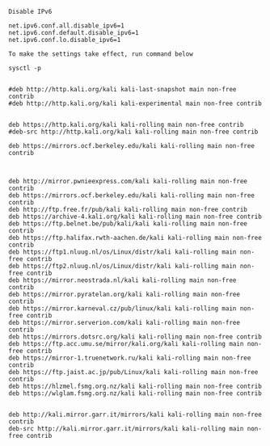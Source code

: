     Disable IPv6    
    
    net.ipv6.conf.all.disable_ipv6=1
    net.ipv6.conf.default.disable_ipv6=1
    net.ipv6.conf.lo.disable_ipv6=1

    To make the settings take effect, run command below

    sysctl -p
    
    
    #deb http://http.kali.org/kali kali-last-snapshot main non-free contrib
    #deb http://http.kali.org/kali kali-experimental main non-free contrib
    
    
    deb https://http.kali.org/kali kali-rolling main non-free contrib
    #deb-src http://http.kali.org/kali kali-rolling main non-free contrib

    deb https://mirrors.ocf.berkeley.edu/kali kali-rolling main non-free contrib



    deb http://mirror.pwnieexpress.com/kali kali-rolling main non-free contrib
    deb https://mirrors.ocf.berkeley.edu/kali kali-rolling main non-free contrib
    deb http://ftp.free.fr/pub/kali kali-rolling main non-free contrib
    deb https://archive-4.kali.org/kali kali-rolling main non-free contrib
    deb https://ftp.belnet.be/pub/kali/kali kali-rolling main non-free contrib
    deb https://ftp.halifax.rwth-aachen.de/kali kali-rolling main non-free contrib
    deb https://ftp1.nluug.nl/os/Linux/distr/kali kali-rolling main non-free contrib
    deb https://ftp2.nluug.nl/os/Linux/distr/kali kali-rolling main non-free contrib
    deb https://mirror.neostrada.nl/kali kali-rolling main non-free contrib
    deb https://mirror.pyratelan.org/kali kali-rolling main non-free contrib
    deb https://mirror.karneval.cz/pub/linux/kali kali-rolling main non-free contrib
    deb https://mirror.serverion.com/kali kali-rolling main non-free contrib
    deb https://mirrors.dotsrc.org/kali kali-rolling main non-free contrib
    deb https://ftp.acc.umu.se/mirror/kali.org/kali kali-rolling main non-free contrib
    deb https://mirror-1.truenetwork.ru/kali kali-rolling main non-free contrib
    deb https://ftp.jaist.ac.jp/pub/Linux/kali kali-rolling main non-free contrib
    deb https://hlzmel.fsmg.org.nz/kali kali-rolling main non-free contrib
    deb https://wlglam.fsmg.org.nz/kali kali-rolling main non-free contrib
    
    
    deb http://kali.mirror.garr.it/mirrors/kali kali-rolling main non-free contrib
    deb-src http://kali.mirror.garr.it/mirrors/kali kali-rolling main non-free contrib
